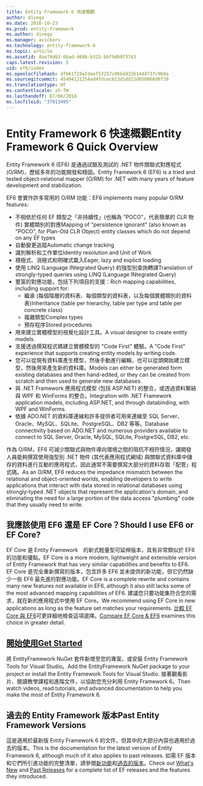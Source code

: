 ```yaml
---
title: Entity Framework 6 快速概觀
author: divega
ms.date: 2016-10-23
ms.prod: entity-framework
ms.author: divega
ms.manager: avickers
ms.technology: entity-framework-6
ms.topic: article
ms.assetid: 8ae74d63-6bad-4686-b325-bbf9d68f3743
caps.latest.revision: 5
uid: ef6/index
ms.openlocfilehash: df661f19afdeef53257c86bdd32b1444737c9b0a
ms.sourcegitcommit: 45494121254ad4fdcec613d1dd22d850068d6f39
ms.translationtype: HT
ms.contentlocale: zh-TW
ms.lasthandoff: 07/08/2018
ms.locfileid: "37913495"
---
```

# <a name="entity-framework-6-quick-overview"></a><span data-ttu-id="bcf36-102">Entity Framework 6 快速概觀</span><span class="sxs-lookup"><span data-stu-id="bcf36-102">Entity Framework 6 Quick Overview</span></span>

<span data-ttu-id="bcf36-103">Entity Framework 6 (EF6) 是通過試驗及測試的 .NET 物件關聯式對應程式 (O/RM)，歷經多年的功能開發和穩固。</span><span class="sxs-lookup"><span data-stu-id="bcf36-103">Entity Framework 6 (EF6) is a tried and tested object-relational mapper (O/RM) for .NET with many years of feature development and stabilization.</span></span>

<span data-ttu-id="bcf36-104">EF6 會實作許多常用的 O/RM 功能：</span><span class="sxs-lookup"><span data-stu-id="bcf36-104">EF6 implements many popular O/RM features:</span></span>
- <span data-ttu-id="bcf36-105">不相依於任何 EF 類型之「非持續性」(也稱為 "POCO"，代表簡單的 CLR 物件) 實體類別的對應</span><span class="sxs-lookup"><span data-stu-id="bcf36-105">Mapping of "persistence ignorant" (also known as "POCO", for Plan-Old CLR Object) entity classes which do not depend on any EF types</span></span>
- <span data-ttu-id="bcf36-106">自動變更追蹤</span><span class="sxs-lookup"><span data-stu-id="bcf36-106">Automatic change tracking</span></span>
- <span data-ttu-id="bcf36-107">識別解析和工作單位</span><span class="sxs-lookup"><span data-stu-id="bcf36-107">Identity resolution and Unit of Work</span></span>
- <span data-ttu-id="bcf36-108">積極式、消極式和明確式載入</span><span class="sxs-lookup"><span data-stu-id="bcf36-108">Eager, lazy and explicit loading</span></span>
- <span data-ttu-id="bcf36-109">使用 LINQ (Language INtegrated Query) 的強型別查詢轉譯</span><span class="sxs-lookup"><span data-stu-id="bcf36-109">Translation of strongly-typed queries using LINQ (Language INtegrated Query)</span></span> 
- <span data-ttu-id="bcf36-110">豐富的對應功能，包括下列項目的支援：</span><span class="sxs-lookup"><span data-stu-id="bcf36-110">Rich mapping capabilities, including support for:</span></span>
  - <span data-ttu-id="bcf36-111">繼承 (每個階層的資料表、每個類型的資料表，以及每個實體類別的資料表)</span><span class="sxs-lookup"><span data-stu-id="bcf36-111">Inheritance (table per hierarchy, table per type and table per concrete class)</span></span>
  - <span data-ttu-id="bcf36-112">複雜類型</span><span class="sxs-lookup"><span data-stu-id="bcf36-112">Complex types</span></span>
  - <span data-ttu-id="bcf36-113">預存程序</span><span class="sxs-lookup"><span data-stu-id="bcf36-113">Stored procedures</span></span>
- <span data-ttu-id="bcf36-114">用來建立實體模型的視覺化設計工具。</span><span class="sxs-lookup"><span data-stu-id="bcf36-114">A visual designer to create entity models.</span></span>
- <span data-ttu-id="bcf36-115">支援透過撰寫程式碼建立實體模型的 "Code First" 體驗。</span><span class="sxs-lookup"><span data-stu-id="bcf36-115">A "Code First" experience that supports creating entity models by writing code.</span></span>
- <span data-ttu-id="bcf36-116">您可以從現有資料庫產生模型，然後手動進行編輯，也可以從頭開始建立模型，然後用來產生新的資料庫。</span><span class="sxs-lookup"><span data-stu-id="bcf36-116">Models can either be generated form existing databases and then hand-edited, or they can be created from scratch and then used to generate new databases.</span></span>
- <span data-ttu-id="bcf36-117">與 .NET Framework 應用程式模型 (包括 ASP.NET) 的整合，或透過資料繫結與 WPF 和 WinForms 的整合。</span><span class="sxs-lookup"><span data-stu-id="bcf36-117">Integration with .NET Framework application models, including ASP.NET, and through databinding, with WPF and WinForms.</span></span>
- <span data-ttu-id="bcf36-118">依據 ADO.NET 的資料庫連線和許多提供者可用來連線至 SQL Server、Oracle、MySQL、SQLite、PostgreSQL、DB2 等等。</span><span class="sxs-lookup"><span data-stu-id="bcf36-118">Database connectivity based on ADO.NET and numerous providers available to connect to SQL Server, Oracle, MySQL, SQLite, PostgreSQL, DB2, etc.</span></span>

<span data-ttu-id="bcf36-119">作為 O/RM，EF6 可減少關聯式與物件導向環境之間的阻抗不相符情況，讓開發人員能夠撰寫使用強型別 .NET 物件 (其代表應用程式網域) 與關聯式資料庫中儲存的資料進行互動的應用程式，因此通常不需要撰寫大部分的資料存取「配管」程式碼。</span><span class="sxs-lookup"><span data-stu-id="bcf36-119">As an O/RM, EF6 reduces the impedance mismatch between the relational and object-oriented worlds, enabling developers to write applications that interact with data stored in relational databases using strongly-typed .NET objects that represent the application's domain, and eliminating the need for a large portion of the data access "plumbing" code that they usually need to write.</span></span>

## <a name="should-i-use-ef6-or-ef-core"></a><span data-ttu-id="bcf36-120">我應該使用 EF6 還是 EF Core？</span><span class="sxs-lookup"><span data-stu-id="bcf36-120">Should I use EF6 or EF Core?</span></span>

<span data-ttu-id="bcf36-121">EF Core 是 Entity Framework　的新式輕量型可延伸版本，具有非常類似於 EF6 的功能和優點。</span><span class="sxs-lookup"><span data-stu-id="bcf36-121">EF Core is a more modern, lightweight and extensible version of Entity Framework that has very similar capabilities and benefits to EF6.</span></span>
<span data-ttu-id="bcf36-122">EF Core 是完全重新撰寫的版本，包含許多 EF6 並未提供的新功能，但它仍然缺少一些 EF6 最先進的對應功能。</span><span class="sxs-lookup"><span data-stu-id="bcf36-122">EF Core is a complete rewrite and contains many new features not available in EF6, although it also still lacks some of the most advanced mapping capabilities of EF6.</span></span>
<span data-ttu-id="bcf36-123">建議您只要功能集符合您的需求，就在新的應用程式中使用 EF Core。</span><span class="sxs-lookup"><span data-stu-id="bcf36-123">We recommend using EF Core in new applications as long as the feature set matches your requirements.</span></span>
<span data-ttu-id="bcf36-124">[比較 EF Core 與 EF6](xref:efcore-and-ef6/index)可更詳細地檢查這項選擇。</span><span class="sxs-lookup"><span data-stu-id="bcf36-124">[Compare EF Core & EF6](xref:efcore-and-ef6/index) examines this choice in greater detail.</span></span>

## <a name="get-startedef6get-startedmd"></a>[<span data-ttu-id="bcf36-125">開始使用</span><span class="sxs-lookup"><span data-stu-id="bcf36-125">Get Started</span></span>](~/ef6/get-started.md)

<span data-ttu-id="bcf36-126">將 EntityFramework NuGet 套件新增至您的專案，或安裝 Entity Framework Tools for Visual Studio。</span><span class="sxs-lookup"><span data-stu-id="bcf36-126">Add the EntityFramework NuGet package to your project or install the Entity Framework Tools for Visual Studio.</span></span> <span data-ttu-id="bcf36-127">接著觀看影片、閱讀教學課程和進階文件，以協助您充分利用 Entity Framework 6。</span><span class="sxs-lookup"><span data-stu-id="bcf36-127">Then watch videos, read tutorials, and advanced documentation to help you make the most of Entity Framework 6.</span></span>

## <a name="past-entity-framework-versions"></a><span data-ttu-id="bcf36-128">過去的 Entity Framework 版本</span><span class="sxs-lookup"><span data-stu-id="bcf36-128">Past Entity Framework Versions</span></span>

<span data-ttu-id="bcf36-129">這是適用於最新版 Entity Framework 6 的文件，但其中的大部分內容也適用於過去的版本。</span><span class="sxs-lookup"><span data-stu-id="bcf36-129">This is the documentation for the latest version of Entity Framework 6, although much of it also applies to past releases.</span></span>
<span data-ttu-id="bcf36-130">如需 EF 版本和它們所引進功能的完整清單，請參閱[新功能](~/ef6/what-is-new/index.md)和[過去的版本](~/ef6/what-is-new/past-releases.md)。</span><span class="sxs-lookup"><span data-stu-id="bcf36-130">Check out [What's New](~/ef6/what-is-new/index.md) and [Past Releases](~/ef6/what-is-new/past-releases.md) for a complete list of EF releases and the features they introduced.</span></span>
